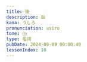 ```yaml
---
title: 後
description: 后
kana: うしろ
pronunciation: usiro
tone: ⓪
type: 名词
pubDate: 2024-09-09 00:00:40
lessonIndex: 10
---
```

